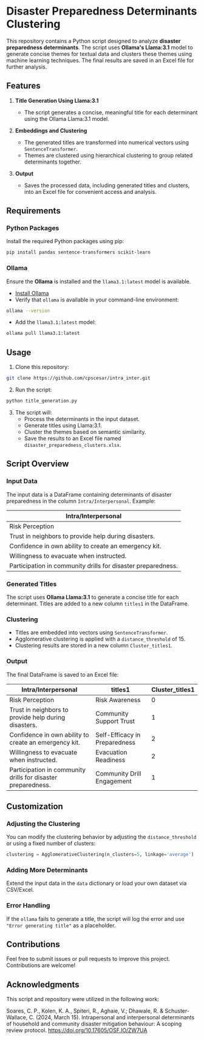# Disaster Preparedness Determinants Clustering

This repository contains a Python script designed to analyze **disaster preparedness determinants**. The script uses **Ollama's Llama:3.1** model to generate concise themes for textual data and clusters these themes using machine learning techniques. The final results are saved in an Excel file for further analysis.

## Features

1. **Title Generation Using Llama:3.1**
   - The script generates a concise, meaningful title for each determinant using the Ollama Llama:3.1 model.

2. **Embeddings and Clustering**
   - The generated titles are transformed into numerical vectors using `SentenceTransformer`.
   - Themes are clustered using hierarchical clustering to group related determinants together.

3. **Output**
   - Saves the processed data, including generated titles and clusters, into an Excel file for convenient access and analysis.

## Requirements

### Python Packages

Install the required Python packages using pip:

```bash
pip install pandas sentence-transformers scikit-learn
```

### Ollama

Ensure the **Ollama** is installed and the `llama3.1:latest` model is available.

- [Install Ollama](https://ollama.com/)
- Verify that `ollama` is available in your command-line environment:

```bash
ollama --version
```

- Add the `llama3.1:latest` model:

```bash
ollama pull llama3.1:latest
```

## Usage

1. Clone this repository:

```bash
git clone https://github.com/cpscesar/intra_inter.git
```

2. Run the script:

```bash
python title_generation.py
```

3. The script will:
   - Process the determinants in the input dataset.
   - Generate titles using Llama:3.1.
   - Cluster the themes based on semantic similarity.
   - Save the results to an Excel file named `disaster_preparedness_clusters.xlsx`.

## Script Overview

### Input Data

The input data is a DataFrame containing determinants of disaster preparedness in the column `Intra/Interpersonal`. Example:

| Intra/Interpersonal                                      |
|----------------------------------------------------------|
| Risk Perception                                          |
| Trust in neighbors to provide help during disasters.     |
| Confidence in own ability to create an emergency kit.    |
| Willingness to evacuate when instructed.                 |
| Participation in community drills for disaster preparedness. |

### Generated Titles

The script uses **Ollama Llama:3.1** to generate a concise title for each determinant. Titles are added to a new column `titles1` in the DataFrame.

### Clustering

- Titles are embedded into vectors using `SentenceTransformer`.
- Agglomerative clustering is applied with a `distance_threshold` of 15.
- Clustering results are stored in a new column `Cluster_titles1`.

### Output

The final DataFrame is saved to an Excel file:

| Intra/Interpersonal                                      | titles1                        | Cluster_titles1 |
|----------------------------------------------------------|--------------------------------|-----------------|
| Risk Perception                                          | Risk Awareness                | 0               |
| Trust in neighbors to provide help during disasters.     | Community Support Trust       | 1               |
| Confidence in own ability to create an emergency kit.    | Self-Efficacy in Preparedness | 2               |
| Willingness to evacuate when instructed.                 | Evacuation Readiness          | 2               |
| Participation in community drills for disaster preparedness. | Community Drill Engagement     | 1               |

## Customization

### Adjusting the Clustering

You can modify the clustering behavior by adjusting the `distance_threshold` or using a fixed number of clusters:

```python
clustering = AgglomerativeClustering(n_clusters=5, linkage='average')
```

### Adding More Determinants

Extend the input data in the `data` dictionary or load your own dataset via CSV/Excel.

### Error Handling

If the `ollama` fails to generate a title, the script will log the error and use `"Error generating title"` as a placeholder.

## Contributions

Feel free to submit issues or pull requests to improve this project. Contributions are welcome!

## Acknowledgments

This script and repository were utilized in the following work:

Soares, C. P., Kolen, K. A., Spiteri, R., Aghaie, V.; Dhawale, R. & Schuster-Wallace, C. (2024, March 15). Intrapersonal and interpersonal determinants of household and community disaster mitigation behaviour: A scoping review protocol. https://doi.org/10.17605/OSF.IO/ZW7UA
